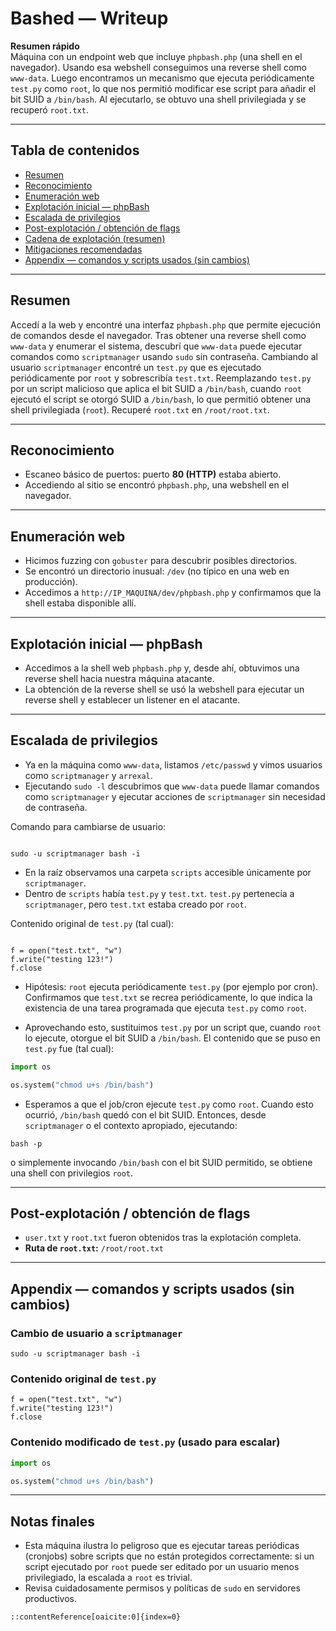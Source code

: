 # Bashed — Writeup

**Resumen rápido**  
Máquina con un endpoint web que incluye `phpbash.php` (una shell en el navegador). Usando esa webshell conseguimos una reverse shell como `www-data`. Luego encontramos un mecanismo que ejecuta periódicamente `test.py` como `root`, lo que nos permitió modificar ese script para añadir el bit SUID a `/bin/bash`. Al ejecutarlo, se obtuvo una shell privilegiada y se recuperó `root.txt`.

---

## Tabla de contenidos
- [Resumen](#resumen)
- [Reconocimiento](#reconocimiento)
- [Enumeración web](#enumeraci%C3%B3n-web)
- [Explotación inicial — phpBash](#explotaci%C3%B3n-inicial---phpbash)
- [Escalada de privilegios](#escalada-de-privilegios)
- [Post-explotación / obtención de flags](#post-explotaci%C3%B3n--obtenci%C3%B3n-de-flags)
- [Cadena de explotación (resumen)](#cadena-de-explotaci%C3%B3n-resumen)
- [Mitigaciones recomendadas](#mitigaciones-recomendadas)
- [Appendix — comandos y scripts usados (sin cambios)](#appendix--comandos-y-scripts-usados-sin-cambios)

---

## Resumen
Accedí a la web y encontré una interfaz `phpbash.php` que permite ejecución de comandos desde el navegador. Tras obtener una reverse shell como `www-data` y enumerar el sistema, descubrí que `www-data` puede ejecutar comandos como `scriptmanager` usando `sudo` sin contraseña. Cambiando al usuario `scriptmanager` encontré un `test.py` que es ejecutado periódicamente por `root` y sobrescribía `test.txt`. Reemplazando `test.py` por un script malicioso que aplica el bit SUID a `/bin/bash`, cuando `root` ejecutó el script se otorgó SUID a `/bin/bash`, lo que permitió obtener una shell privilegiada (`root`). Recuperé `root.txt` en `/root/root.txt`.

---

## Reconocimiento

- Escaneo básico de puertos: puerto **80 (HTTP)** estaba abierto.
- Accediendo al sitio se encontró `phpbash.php`, una webshell en el navegador.

---

## Enumeración web

- Hicimos fuzzing con `gobuster` para descubrir posibles directorios.
- Se encontró un directorio inusual: `/dev` (no típico en una web en producción).
- Accedimos a `http://IP_MAQUINA/dev/phpbash.php` y confirmamos que la shell estaba disponible allí.

---

## Explotación inicial — phpBash

- Accedimos a la shell web `phpbash.php` y, desde ahí, obtuvimos una reverse shell hacia nuestra máquina atacante.  
- La obtención de la reverse shell se usó la webshell para ejecutar un reverse shell y establecer un listener en el atacante.

---

## Escalada de privilegios

- Ya en la máquina como `www-data`, listamos `/etc/passwd` y vimos usuarios como `scriptmanager` y `arrexal`.
- Ejecutando `sudo -l` descubrimos que `www-data` puede llamar comandos como `scriptmanager` y ejecutar acciones de `scriptmanager` sin necesidad de contraseña.

Comando para cambiarse de usuario:
```

sudo -u scriptmanager bash -i

```

- En la raíz observamos una carpeta `scripts` accesible únicamente por `scriptmanager`.  
- Dentro de `scripts` había `test.py` y `test.txt`. `test.py` pertenecía a `scriptmanager`, pero `test.txt` estaba creado por `root`.

Contenido original de `test.py` (tal cual):
```

f = open("test.txt", "w")
f.write("testing 123!")
f.close

````

- Hipótesis: `root` ejecuta periódicamente `test.py` (por ejemplo por cron). Confirmamos que `test.txt` se recrea periódicamente, lo que indica la existencia de una tarea programada que ejecuta `test.py` como `root`.

- Aprovechando esto, sustituimos `test.py` por un script que, cuando `root` lo ejecute, otorgue el bit SUID a `/bin/bash`. El contenido que se puso en `test.py` fue (tal cual):

```python
import os

os.system("chmod u+s /bin/bash")
````

* Esperamos a que el job/cron ejecute `test.py` como `root`. Cuando esto ocurrió, `/bin/bash` quedó con el bit SUID. Entonces, desde `scriptmanager` o el contexto apropiado, ejecutando:

```
bash -p
```

o simplemente invocando `/bin/bash` con el bit SUID permitido, se obtiene una shell con privilegios `root`.

---

## Post-explotación / obtención de flags

* `user.txt` y `root.txt` fueron obtenidos tras la explotación completa.
* **Ruta de `root.txt`:** `/root/root.txt`

---

## Appendix — comandos y scripts usados (sin cambios)

### Cambio de usuario a `scriptmanager`

```
sudo -u scriptmanager bash -i
```

### Contenido original de `test.py`

```
f = open("test.txt", "w")
f.write("testing 123!")
f.close
```

### Contenido modificado de `test.py` (usado para escalar)

```python
import os

os.system("chmod u+s /bin/bash")
```

---

## Notas finales

* Esta máquina ilustra lo peligroso que es ejecutar tareas periódicas (cronjobs) sobre scripts que no están protegidos correctamente: si un script ejecutado por `root` puede ser editado por un usuario menos privilegiado, la escalada a `root` es trivial.
* Revisa cuidadosamente permisos y políticas de `sudo` en servidores productivos.
```
::contentReference[oaicite:0]{index=0}
```
